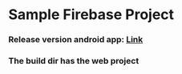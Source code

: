 # Sample Firebase Project

### Release version android app: [ Link ]( "https://github.com/tanmayvaij/sample-rtd-project/tree/main/android/app/release/app-release.apk" )

### The build dir has the web project
